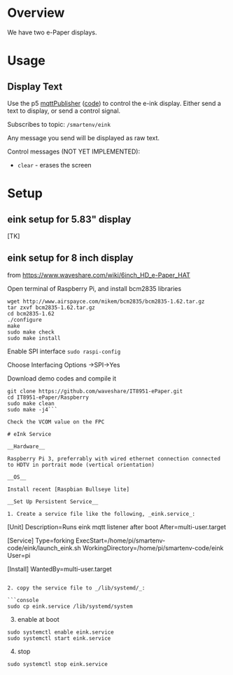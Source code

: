 # Overview

We have two e-Paper displays.

# Usage

## Display Text
Use the p5 [mqttPublisher](https://editor.p5js.org/robert.twomey/full/CEXVmsCBS) ([code](https://editor.p5js.org/robert.twomey/sketches/CEXVmsCBS)) to control the e-ink display. Either send a text to display, or send a control signal.

Subscribes to topic: `/smartenv/eink`

Any message you send will be displayed as raw text.

Control messages (NOT YET IMPLEMENTED):
- `clear` - erases the screen


# Setup
## eink setup for 5.83" display

[TK]

## eink setup for 8 inch display

from https://www.waveshare.com/wiki/6inch_HD_e-Paper_HAT

Open terminal of Raspberry Pi, and install bcm2835 libraries
```
wget http://www.airspayce.com/mikem/bcm2835/bcm2835-1.62.tar.gz
tar zxvf bcm2835-1.62.tar.gz
cd bcm2835-1.62
./configure
make
sudo make check
sudo make install
```

Enable SPI interface
`sudo raspi-config`

Choose Interfacing Options ->SPI->Yes

Download demo codes and compile it
```
git clone https://github.com/waveshare/IT8951-ePaper.git
cd IT8951-ePaper/Raspberry
sudo make clean
sudo make -j4```

Check the VCOM value on the FPC

# eInk Service

__Hardware__

Raspberry Pi 3, preferrably with wired ethernet connection connected to HDTV in portrait mode (vertical orientation)

__OS__

Install recent [Raspbian Bullseye lite]

__Set Up Persistent Service__

1. Create a service file like the following, _eink.service_:
```
[Unit]
Description=Runs eink mqtt listener after boot
After=multi-user.target

[Service]
Type=forking
ExecStart=/home/pi/smartenv-code/eink/launch_eink.sh
WorkingDirectory=/home/pi/smartenv-code/eink
User=pi

[Install]
WantedBy=multi-user.target
```

2. copy the service file to _/lib/systemd/_:

```console
sudo cp eink.service /lib/systemd/system
```

3. enable at boot

```console
sudo systemctl enable eink.service
sudo systemctl start eink.service
```

4. stop
```console
sudo systemctl stop eink.service
```

